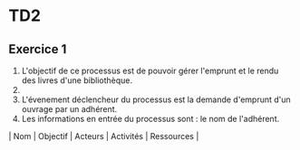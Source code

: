 # TD2

## Exercice 1

1) L'objectif de ce processus est de pouvoir gérer l'emprunt et le rendu des livres d'une bibliothèque.
2)  
3) L'évenement déclencheur du processus est la demande d'emprunt d'un ouvrage par un adhérent.
4) Les informations en entrée du processus sont : le nom de l'adhérent.

| Nom | Objectif | Acteurs | Activités | Ressources |
